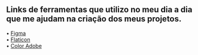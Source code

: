 ## Links de ferramentas que utilizo no meu dia a dia que me ajudam na criação dos meus projetos. 

• <a href="https://www.figma.com/" target="_blank">Figma</a> <br>
• <a href="https://www.flaticon.com/" target="_blank">Flaticon</a> <br>
• <a href="https://color.adobe.com/" target="_blank">Color Adobe</a> <br>
